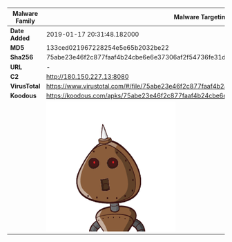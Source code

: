 | Malware Family | Malware Targeting South Koreans                              |
| -------------- | ------------------------------------------------------------ |
| **Date Added** | 2019-01-17 20:31:48.182000                                                   |
| **MD5**        | 133ced021967228254e5e65b2032be22                             |
| **Sha256**     | 75abe23e46f2c877faaf4b24cbe6e6e37306af2f54736fe31d0c02aea81bf223 |
| **URL**        | -                                                            |
| **C2**         | http://180.150.227.13:8080 |
| **VirusTotal** | https://www.virustotal.com/#/file/75abe23e46f2c877faaf4b24cbe6e6e37306af2f54736fe31d0c02aea81bf223/detection |
| **Koodous**    | https://koodous.com/apks/75abe23e46f2c877faaf4b24cbe6e6e37306af2f54736fe31d0c02aea81bf223 |
|                | ![](../assets/75abe23e46f2c877faaf4b24cbe6e6e37306af2f54736fe31d0c02aea81bf223.png) |